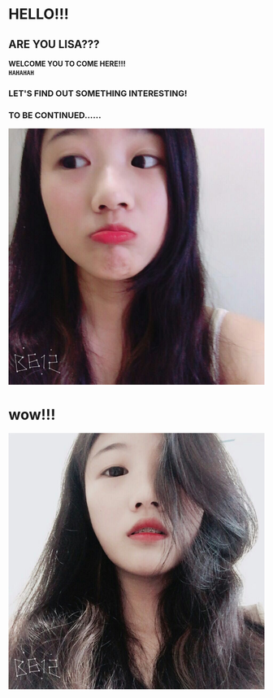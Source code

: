 # HELLO!!!   
## ARE YOU LISA???   
**WELCOME YOU TO COME HERE!!!**   
**`HAHAHAH`**   
### LET'S FIND OUT SOMETHING INTERESTING!   
### TO BE CONTINUED......
![img](https://github.com/zTonyz/zTonyz.github.io/blob/master/mmexport1498202055093.jpg?raw=true)   
# wow!!!
![img](https://github.com/zTonyz/zTonyz.github.io/blob/master/mmexport1498184553930(1).jpg?raw=true)   

